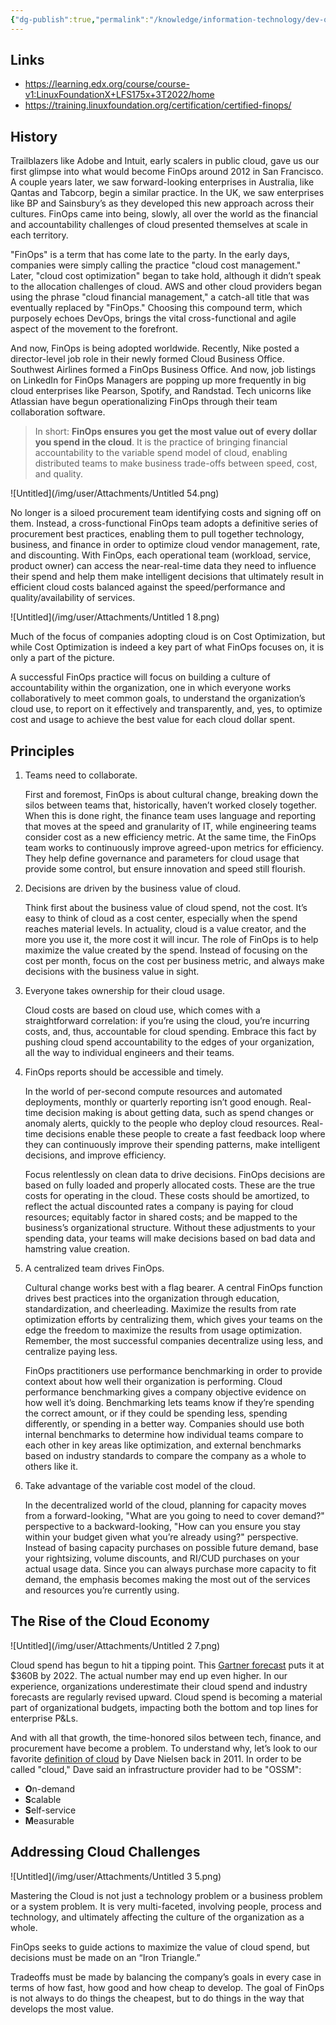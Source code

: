 ```yaml
---
{"dg-publish":true,"permalink":"/knowledge/information-technology/dev-ops/fin-ops/","dgPassFrontmatter":true}
---
```


## Links
- https://learning.edx.org/course/course-v1:LinuxFoundationX+LFS175x+3T2022/home
- https://training.linuxfoundation.org/certification/certified-finops/
## History

Trailblazers like Adobe and Intuit, early scalers in public cloud, gave us our first glimpse into what would become FinOps around 2012 in San Francisco. A couple years later, we saw forward-looking enterprises in Australia, like Qantas and Tabcorp, begin a similar practice. In the UK, we saw enterprises like BP and Sainsbury’s as they developed this new approach across their cultures. FinOps came into being, slowly, all over the world as the financial and accountability challenges of cloud presented themselves at scale in each territory.

"FinOps" is a term that has come late to the party. In the early days, companies were simply calling the practice "cloud cost management." Later, "cloud cost optimization" began to take hold, although it didn’t speak to the allocation challenges of cloud. AWS and other cloud providers began using the phrase "cloud financial management," a catch-all title that was eventually replaced by "FinOps." Choosing this compound term, which purposely echoes DevOps, brings the vital cross-functional and agile aspect of the movement to the forefront.

And now, FinOps is being adopted worldwide. Recently, Nike posted a director-level job role in their newly formed Cloud Business Office. Southwest Airlines formed a FinOps Business Office. And now, job listings on LinkedIn for FinOps Managers are popping up more frequently in big cloud enterprises like Pearson, Spotify, and Randstad. Tech unicorns like Atlassian have begun operationalizing FinOps through their team collaboration software.

> In short: **FinOps ensures you get the most value out of every dollar you spend in the cloud**. It is the practice of bringing financial accountability to the variable spend model of cloud, enabling distributed teams to make business trade-offs between speed, cost, and quality.
> 

![Untitled](/img/user/Attachments/Untitled 54.png)

No longer is a siloed procurement team identifying costs and signing off on them. Instead, a cross-functional FinOps team adopts a definitive series of procurement best practices, enabling them to pull together technology, business, and finance in order to optimize cloud vendor management, rate, and discounting.
With FinOps, each operational team (workload, service, product owner) can access the near-real-time data they need to influence their spend and help them make intelligent decisions that ultimately result in efficient cloud costs balanced against the speed/performance and quality/availability of services.

![Untitled](/img/user/Attachments/Untitled 1 8.png)

Much of the focus of companies adopting cloud is on Cost Optimization, but while Cost Optimization is indeed a key part of what FinOps focuses on, it is only a part of the picture.

A successful FinOps practice will focus on building a culture of accountability within the organization, one in which everyone works collaboratively to meet common goals, to understand the organization’s cloud use, to report on it effectively and transparently, and, yes, to optimize cost and usage to achieve the best value for each cloud dollar spent.

## ****Principles****

1. Teams need to collaborate.
    
    First and foremost, FinOps is about cultural change, breaking down the silos between teams that, historically, haven’t worked closely together. When this is done right, the finance team uses language and reporting that moves at the speed and granularity of IT, while engineering teams consider cost as a new efficiency metric. At the same time, the FinOps team works to continuously improve agreed-upon metrics for efficiency. They help define governance and parameters for cloud usage that provide some control, but ensure innovation and speed still flourish.
    
2. Decisions are driven by the business value of cloud.
    
    Think first about the business value of cloud spend, not the cost. It’s easy to think of cloud as a cost center, especially when the spend reaches material levels. In actuality, cloud is a value creator, and the more you use it, the more cost it will incur. The role of FinOps is to help maximize the value created by the spend. Instead of focusing on the cost per month, focus on the cost per business metric, and always make decisions with the business value in sight.
    
3. Everyone takes ownership for their cloud usage.
    
    Cloud costs are based on cloud use, which comes with a straightforward correlation: if you’re using the cloud, you’re incurring costs, and, thus, accountable for cloud spending. Embrace this fact by pushing cloud spend accountability to the edges of your organization, all the way to individual engineers and their teams.
    
4. FinOps reports should be accessible and timely.
    
    In the world of per-second compute resources and automated deployments, monthly or quarterly reporting isn’t good enough. Real-time decision making is about getting data, such as spend changes or anomaly alerts, quickly to the people who deploy cloud resources. Real-time decisions enable these people to create a fast feedback loop where they can continuously improve their spending patterns, make intelligent decisions, and improve efficiency.
    
    Focus relentlessly on clean data to drive decisions. FinOps decisions are based on fully loaded and properly allocated costs. These are the true costs for operating in the cloud. These costs should be amortized, to reflect the actual discounted rates a company is paying for cloud resources; equitably factor in shared costs; and be mapped to the business’s organizational structure. Without these adjustments to your spending data, your teams will make decisions based on bad data and hamstring value creation.
    
5. A centralized team drives FinOps.
    
    Cultural change works best with a flag bearer. A central FinOps function drives best practices into the organization through education, standardization, and cheerleading. Maximize the results from rate optimization efforts by centralizing them, which gives your teams on the edge the freedom to maximize the results from usage optimization. Remember, the most successful companies decentralize using less, and centralize paying less.
    
    FinOps practitioners use performance benchmarking in order to provide context about how well their organization is performing. Cloud performance benchmarking gives a company objective evidence on how well it’s doing. Benchmarking lets teams know if they’re spending the correct amount, or if they could be spending less, spending differently, or spending in a better way. Companies should use both internal benchmarks to determine how individual teams compare to each other in key areas like optimization, and external benchmarks based on industry standards to compare the company as a whole to others like it.
    
6. Take advantage of the variable cost model of the cloud.
    
    In the decentralized world of the cloud, planning for capacity moves from a forward-looking, "What are you going to need to cover demand?" perspective to a backward-looking, "How can you ensure you stay within your budget given what you’re already using?" perspective. Instead of basing capacity purchases on possible future demand, base your rightsizing, volume discounts, and RI/CUD purchases on your actual usage data. Since you can always purchase more capacity to fit demand, the emphasis becomes making the most out of the services and resources you’re currently using.
    

## ****The Rise of the Cloud Economy****

![Untitled](/img/user/Attachments/Untitled 2 7.png)

Cloud spend has begun to hit a tipping point. This [Gartner forecast](https://www.gartner.com/en/newsroom/press-releases/2019-04-02-gartner-forecasts-worldwide-public-cloud-revenue-to-g) puts it at $360B by 2022. The actual number may end up even higher. In our experience, organizations underestimate their cloud spend and industry forecasts are regularly revised upward. Cloud spend is becoming a material part of organizational budgets, impacting both the bottom and top lines for enterprise P&Ls.

And with all that growth, the time-honored silos between tech, finance, and procurement have become a problem. To understand why, let’s look to our favorite [definition of cloud](https://www.youtube.com/watch?v=0fhRyl5BeNk) by Dave Nielsen back in 2011. In order to be called "cloud," Dave said an infrastructure provider had to be "OSSM":

- **O**n-demand
- **S**calable
- **S**elf-service
- **M**easurable

## ****Addressing Cloud Challenges****

![Untitled](/img/user/Attachments/Untitled 3 5.png)

Mastering the Cloud is not just a technology problem or a business problem or a system problem. It is very multi-faceted, involving people, process and technology, and ultimately affecting the culture of the organization as a whole.

FinOps seeks to guide actions to maximize the value of cloud spend, but decisions must be made on an “Iron Triangle.”

Tradeoffs must be made by balancing the company’s goals in every case in terms of how fast, how good and how cheap to develop. The goal of FinOps is not always to do things the cheapest, but to do things in the way that develops the most value.